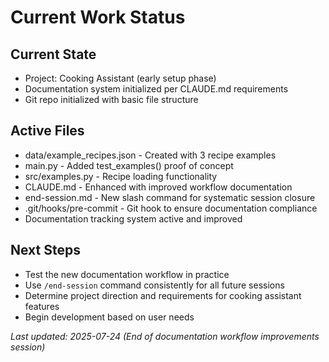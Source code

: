 # Current Work Status

## Current State
- Project: Cooking Assistant (early setup phase)
- Documentation system initialized per CLAUDE.md requirements
- Git repo initialized with basic file structure

## Active Files
- data/example_recipes.json - Created with 3 recipe examples
- main.py - Added test_examples() proof of concept
- src/examples.py - Recipe loading functionality
- CLAUDE.md - Enhanced with improved workflow documentation
- end-session.md - New slash command for systematic session closure
- .git/hooks/pre-commit - Git hook to ensure documentation compliance
- Documentation tracking system active and improved

## Next Steps
- Test the new documentation workflow in practice
- Use `/end-session` command consistently for all future sessions
- Determine project direction and requirements for cooking assistant features
- Begin development based on user needs

*Last updated: 2025-07-24 (End of documentation workflow improvements session)*